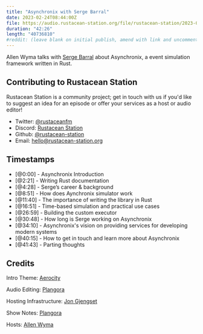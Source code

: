 ```yaml
---
title: "Asynchronix with Serge Barral"
date: 2023-02-24T08:44:00Z
file: https://audio.rustacean-station.org/file/rustacean-station/2023-02-24-serge-barral.mp3
duration: "42:26"
length: "40736810"
#reddit: (leave blank on initial publish, amend with link and uncomment this line after Reddit thread has been posted)
---
```

Allen Wyma talks with [Serge Barral](https://www.linkedin.com/in/serge-barral-9a2805218/) about Asynchronix, a event simulation framework written in Rust.

## Contributing to Rustacean Station

Rustacean Station is a community project; get in touch with us if you'd like to suggest an idea for an episode or offer your services as a host or audio editor!

- Twitter: [@rustaceanfm](https://twitter.com/rustaceanfm)
- Discord: [Rustacean Station](https://discord.gg/cHc3Gyc)
- Github: [@rustacean-station](https://github.com/rustacean-station/)
- Email: [hello@rustacean-station.org](mailto:hello@rustacean-station.org)

## Timestamps
- [@0:00] - Asynchronix Introduction
- [@2:21] - Writing Rust documentation
- [@4:28] - Serge’s career & background
- [@8:51] - How does Aynchronix simulator work
- [@11:40] - The importance of writing the library in Rust
- [@16:51] - Time-based simulation and practical use cases
- [@26:59] - Building the custom executor
- [@30:48] - How long is Serge working on Asynchronix
- [@34:10] - Asynchronix's vision on providing services for developing modern systems
- [@40:15] - How to get in touch and learn more about Asynchronix
- [@41:43] - Parting thoughts

## Credits
Intro Theme: [Aerocity](https://twitter.com/AerocityMusic)

Audio Editing: [Plangora](https://twitter.com/plangora)

Hosting Infrastructure: [Jon Gjengset](https://twitter.com/jonhoo/)

Show Notes: [Plangora](https://twitter.com/plangora)

Hosts: [Allen Wyma](https://twitter.com/allenwyma)

